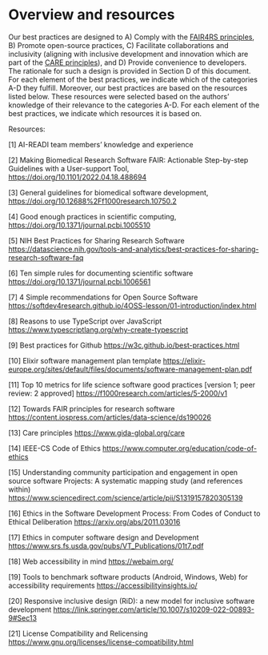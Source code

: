 # Overview and resources
Our best practices are designed to A) Comply with the [FAIR4RS principles](https://doi.org/10.1038/s41597-022-01710-x), B) Promote open-source practices, C) Facilitate collaborations and inclusivity (aligning with inclusive development and innovation which are part of the [CARE principles](https://www.gida-global.org/care)), and D) Provide convenience to developers. The rationale for such a design is provided in Section D of this document. For each element of the best practices, we indicate which of the categories A-D they fulfill. Moreover, our best practices are based on the resources listed below. These resources were selected based on the authors’ knowledge of their relevance to the categories A-D. For each element of the best practices, we indicate which resources it is based on.

Resources:

[1] AI-READI team members’ knowledge and experience <a id="1"></a>

[2] Making Biomedical Research Software FAIR: Actionable Step-by-step Guidelines with a User-support Tool, https://doi.org/10.1101/2022.04.18.488694 <a id="2"></a>

[3] General guidelines for biomedical software development, https://doi.org/10.12688%2Ff1000research.10750.2 <a id="3"></a>

[4] Good enough practices in scientific computing, https://doi.org/10.1371/journal.pcbi.1005510  <a id="4"></a>

[5] NIH Best Practices for Sharing Research Software https://datascience.nih.gov/tools-and-analytics/best-practices-for-sharing-research-software-faq <a id="5"></a>

[6] Ten simple rules for documenting scientific software https://doi.org/10.1371/journal.pcbi.1006561 <a id="6"></a>

[7] 4 Simple recommendations for Open Source Software https://softdev4research.github.io/4OSS-lesson/01-introduction/index.html <a id="7"></a>

[8] Reasons to use TypeScript over JavaScript https://www.typescriptlang.org/why-create-typescript <a id="8"></a>

[9] Best practices for Github  https://w3c.github.io/best-practices.html <a id="9"></a>

[10] Elixir software management plan template https://elixir-europe.org/sites/default/files/documents/software-management-plan.pdf <a id="10"></a>

[11] Top 10 metrics for life science software good practices [version 1; peer review: 2 approved] https://f1000research.com/articles/5-2000/v1 <a id="11"></a>

[12] Towards FAIR principles for research software https://content.iospress.com/articles/data-science/ds190026 <a id="12"></a>

[13] Care principles https://www.gida-global.org/care <a id="13"></a>

[14] IEEE-CS Code of Ethics  https://www.computer.org/education/code-of-ethics <a id="14"></a>

[15] Understanding community participation and engagement in open source software Projects: A systematic mapping study (and references within) https://www.sciencedirect.com/science/article/pii/S1319157820305139 <a id="15"></a>

[16] Ethics in the Software Development Process: From Codes of Conduct to Ethical Deliberation https://arxiv.org/abs/2011.03016 <a id="16"></a>

[17] Ethics in computer software design and Development https://www.srs.fs.usda.gov/pubs/VT_Publications/01t7.pdf <a id="17"></a>

[18] Web accessibility in mind  https://webaim.org/ <a id="18"></a>

[19] Tools to benchmark software products (Android, Windows, Web) for accessibility requirements https://accessibilityinsights.io/ <a id="19"></a>

[20] Responsive inclusive design (RiD): a new model for inclusive software development https://link.springer.com/article/10.1007/s10209-022-00893-9#Sec13 <a id="20"></a>

[21] License Compatibility and Relicensing https://www.gnu.org/licenses/license-compatibility.html <a id="21"></a>
